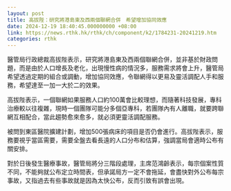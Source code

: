 ```yaml
---
layout: post
title: 高拔陛：研究將港島東及西兩個聯網合併　希望增加協同效應
date: 2024-12-19 18:40:45.000000000 +08:00
link: https://news.rthk.hk/rthk/ch/component/k2/1784231-20241219.htm
categories: rthk
---
```


醫管局行政總裁高拔陛表示，研究將港島東及西兩個聯網合併，並非基於財政問題，而是由於人口增長及老化，出現慢性病的情況多，服務需求將會上升，醫管局希望透過定期的組合或調動，增加協同效應，令聯網得以更易及靈活調配人手和服務，希望達至一加一大於二的效果。

高拔陛表示，一個聯網如果服務人口約100萬會比較理想，而隨著科技發展，專科治療較以往複雜，現時一個團隊可能分多個亞專科，若團隊內有人離職，就要跨聯網互相配合，當此趨勢愈來愈多，就必須更靈活調配服務。

被問到東區醫院擴建計劃，增加500張病床的項目是否仍會進行。高拔陛表示，服務要視乎當區需要，需要全盤去看長遠的人口分布和估算，強調當局會適時公布有關安排。

對於日後發生醫療事故，醫管局將分三階段處理，主席范鴻齡表示，每宗個案性質不同，不能夠就公布定立時間表，但承諾局方一定不會拖延，會盡快對外公布每宗事故，又指過去有些事故就是因為太快公布，反而引致有誤會出現。
